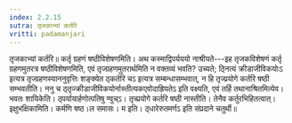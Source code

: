 ```yaml
---
index: 2.2.15
sutra: तृजकाभ्यां कर्तरि
vritti: padamanjari
---
```


 तृजकाभ्यां कर्तरि॥ कर्तृ ग्रहणं षष्ठीविशेषणमिति। अथ कस्माद्विपर्यययो नाश्रीयते---इह तृजकविशेषणं कर्तृ ग्रहणमुतरत्र षष्ठीविशेषणमिति, एवं तृज्ग्रहणमुतरार्थमिति न वक्तव्यं भवति? उच्यते; ठ्नित्यं क्रीडाजीविकयोःऽ इत्यत्र तृज्ग्रहणस्याननुवृत्तिः शङ्क्येत ठ्कर्तरि चऽ इत्यत्र सम्बन्धासम्भवात्, न हि तृज्प्रयोगे कर्तरि षष्ठी सम्भवतीति। ननु च ठ्तृज्क्रीडाजीविकयोर्नास्तीत्यकएवोदाह्रियतेऽ इति वक्ष्यति, एवं तर्हि तथानाश्रितमित्येव। भवतः शायिकेति। ठ्पर्यायार्हणोत्पतिषु ण्वुच्ऽ। तृच्प्रयोगे कर्तरि षष्ठी नास्तीति। तेनैव कर्तुरभिहितत्वात्। इक्षुभक्षिकामिति। कर्मणि षष्ठ।ल समासः। म इति। ठ्धारेरुतमर्णऽ इति संप्रदाने चतुर्थी॥